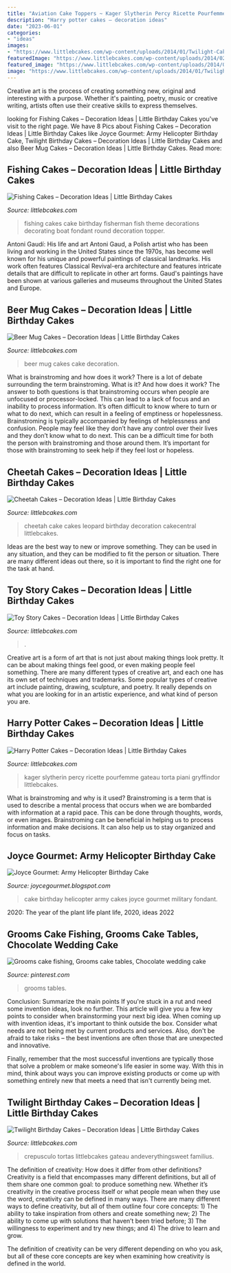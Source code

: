 ```yaml
---
title: "Aviation Cake Toppers ~ Kager Slytherin Percy Ricette Pourfemme Gateau Torta Piani Gryffindor Littlebcakes"
description: "Harry potter cakes – decoration ideas"
date: "2023-06-01"
categories:
- "ideas"
images:
- "https://www.littlebcakes.com/wp-content/uploads/2014/01/Twilight-Cake-Toppers.jpg"
featuredImage: "https://www.littlebcakes.com/wp-content/uploads/2014/02/Toy-Story-Cake-Decorations.jpg"
featured_image: "https://www.littlebcakes.com/wp-content/uploads/2014/02/Cheetah-Cakes-Pictures.jpg"
image: "https://www.littlebcakes.com/wp-content/uploads/2014/01/Twilight-Cake-Toppers.jpg"
---
```



Creative art is the process of creating something new, original and interesting with a purpose. Whether it's painting, poetry, music or creative writing, artists often use their creative skills to express themselves.

	

		
looking for Fishing Cakes – Decoration Ideas | Little Birthday Cakes you've visit to the right page. We have 8 Pics about Fishing Cakes – Decoration Ideas | Little Birthday Cakes like Joyce Gourmet: Army Helicopter Birthday Cake, Twilight Birthday Cakes – Decoration Ideas | Little Birthday Cakes and also Beer Mug Cakes – Decoration Ideas | Little Birthday Cakes. Read more:
		
    
## Fishing Cakes – Decoration Ideas | Little Birthday Cakes

<img loading=lazy src="http://www.littlebcakes.com/wp-content/uploads/2014/01/Fishing-Cakes-Pictures.jpg" onerror="this.onerror=null;this.src='https://tse2.mm.bing.net/th?id=OIP.WJsRCzF0Q2CVUEzy-8cMmQHaJ4&amp;pid=15.1';" alt="Fishing Cakes – Decoration Ideas | Little Birthday Cakes">

_Source: littlebcakes.com_

>fishing cakes cake birthday fisherman fish theme decorations decorating boat fondant round decoration topper. 

	

Antoni Gaudí: His life and art
Antoni Gaud, a Polish artist who has been living and working in the United States since the 1970s, has become well known for his unique and powerful paintings of classical landmarks. His work often features Classical Revival-era architecture and features intricate details that are difficult to replicate in other art forms. Gaud's paintings have been shown at various galleries and museums throughout the United States and Europe.

    
## Beer Mug Cakes – Decoration Ideas | Little Birthday Cakes

<img loading=lazy src="http://www.littlebcakes.com/wp-content/uploads/2014/02/Beer-Mug-Cakes-993x1024.jpg" onerror="this.onerror=null;this.src='https://tse4.mm.bing.net/th?id=OIP.McUVRECREx_0JR_V0CrydgHaHo&amp;pid=15.1';" alt="Beer Mug Cakes – Decoration Ideas | Little Birthday Cakes">

_Source: littlebcakes.com_

>beer mug cakes cake decoration. 

	

What is brainstroming and how does it work?
There is a lot of debate surrounding the term brainstroming. What is it? And how does it work? The answer to both questions is that brainstroming occurs when people are unfocused or processor-locked. This can lead to a lack of focus and an inability to process information. It’s often difficult to know where to turn or what to do next, which can result in a feeling of emptiness or hopelessness.
Brainstroming is typically accompanied by feelings of helplessness and confusion. People may feel like they don’t have any control over their lives and they don’t know what to do next. This can be a difficult time for both the person with brainstroming and those around them. It’s important for those with brainstroming to seek help if they feel lost or hopeless.

    
## Cheetah Cakes – Decoration Ideas | Little Birthday Cakes

<img loading=lazy src="https://www.littlebcakes.com/wp-content/uploads/2014/02/Cheetah-Cakes-Pictures.jpg" onerror="this.onerror=null;this.src='https://tse3.mm.bing.net/th?id=OIP.5NS714f2F-Ea1bpK9q1DSAHaJ4&amp;pid=15.1';" alt="Cheetah Cakes – Decoration Ideas | Little Birthday Cakes">

_Source: littlebcakes.com_

>cheetah cake cakes leopard birthday decoration cakecentral littlebcakes. 

	

Ideas are the best way to new or improve something. They can be used in any situation, and they can be modified to fit the person or situation. There are many different ideas out there, so it is important to find the right one for the task at hand.

    
## Toy Story Cakes – Decoration Ideas | Little Birthday Cakes

<img loading=lazy src="https://www.littlebcakes.com/wp-content/uploads/2014/02/Toy-Story-Cake-Decorations.jpg" onerror="this.onerror=null;this.src='https://tse2.mm.bing.net/th?id=OIP.gTYrNwFvE9FBo0bUhQXnZwHaJ4&amp;pid=15.1';" alt="Toy Story Cakes – Decoration Ideas | Little Birthday Cakes">

_Source: littlebcakes.com_

>. 

	

Creative art is a form of art that is not just about making things look pretty. It can be about making things feel good, or even making people feel something. There are many different types of creative art, and each one has its own set of techniques and trademarks. Some popular types of creative art include painting, drawing, sculpture, and poetry. It really depends on what you are looking for in an artistic experience, and what kind of person you are.

    
## Harry Potter Cakes – Decoration Ideas | Little Birthday Cakes

<img loading=lazy src="https://www.littlebcakes.com/wp-content/uploads/2013/08/Harry-Potter-Cake.jpeg" onerror="this.onerror=null;this.src='https://tse3.mm.bing.net/th?id=OIP.JML6DGVDqKRSEupHJ99CCQHaJ4&amp;pid=15.1';" alt="Harry Potter Cakes – Decoration Ideas | Little Birthday Cakes">

_Source: littlebcakes.com_

>kager slytherin percy ricette pourfemme gateau torta piani gryffindor littlebcakes. 

	

What is brainstroming and why is it used?
Brainstroming is a term that is used to describe a mental process that occurs when we are bombarded with information at a rapid pace. This can be done through thoughts, words, or even images. Brainstroming can be beneficial in helping us to process information and make decisions. It can also help us to stay organized and focus on tasks.

    
## Joyce Gourmet: Army Helicopter Birthday Cake

<img loading=lazy src="https://1.bp.blogspot.com/-B1F3zde_Ns0/UkG4kFvnOTI/AAAAAAAABkw/J1mp2YUShpA/s1600/IMG_1189.jpg" onerror="this.onerror=null;this.src='https://tse1.mm.bing.net/th?id=OIP.Z9HIx_4HKZk7_JjMS9UISwHaJ4&amp;pid=15.1';" alt="Joyce Gourmet: Army Helicopter Birthday Cake">

_Source: joycegourmet.blogspot.com_

>cake birthday helicopter army cakes joyce gourmet military fondant. 

	

2020: The year of the plant life
plant life, 2020, ideas 2022

    
## Grooms Cake Fishing, Grooms Cake Tables, Chocolate Wedding Cake

<img loading=lazy src="https://i.pinimg.com/736x/e0/5b/bf/e05bbf54fa8af7dba50c10ac5f53900e.jpg" onerror="this.onerror=null;this.src='https://tse1.mm.bing.net/th?id=OIP.VaxkzES8pgiUMmXbC9JM_AHaJ3&amp;pid=15.1';" alt="Grooms cake fishing, Grooms cake tables, Chocolate wedding cake">

_Source: pinterest.com_

>grooms tables. 

	

Conclusion: Summarize the main points
If you're stuck in a rut and need some invention ideas, look no further. This article will give you a few key points to consider when brainstorming your next big idea.
When coming up with invention ideas, it's important to think outside the box. Consider what needs are not being met by current products and services. Also, don't be afraid to take risks – the best inventions are often those that are unexpected and innovative.

Finally, remember that the most successful inventions are typically those that solve a problem or make someone's life easier in some way. With this in mind, think about ways you can improve existing products or come up with something entirely new that meets a need that isn't currently being met.

    
## Twilight Birthday Cakes – Decoration Ideas | Little Birthday Cakes

<img loading=lazy src="https://www.littlebcakes.com/wp-content/uploads/2014/01/Twilight-Cake-Toppers.jpg" onerror="this.onerror=null;this.src='https://tse1.mm.bing.net/th?id=OIP.2d5ztfbcVJCdXVGFUtq0LwHaIN&amp;pid=15.1';" alt="Twilight Birthday Cakes – Decoration Ideas | Little Birthday Cakes">

_Source: littlebcakes.com_

>crepusculo tortas littlebcakes gateau andeverythingsweet familius. 

	

The definition of creativity: How does it differ from other definitions?
Creativity is a field that encompasses many different definitions, but all of them share one common goal: to produce something new. Whether it’s creativity in the creative process itself or what people mean when they use the word, creativity can be defined in many ways. 
There are many different ways to define creativity, but all of them outline four core concepts: 1) The ability to take inspiration from others and create something new; 2) The ability to come up with solutions that haven’t been tried before; 3) The willingness to experiment and try new things; and 4) The drive to learn and grow. 

The definition of creativity can be very different depending on who you ask, but all of these core concepts are key when examining how creativity is defined in the world.

